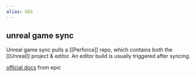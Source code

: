 ```yaml
---
alias: UGS
---
```


## unreal game sync

Unreal game sync pulls a [[Perforce]] repo, which contains both the [[Unreal]] project & editor.
An editor build is usually triggered after syncing.

[official docs](https://docs.unrealengine.com/4.26/en-US/ProductionPipelines/DeployingTheEngine/UnrealGameSync/) from epic